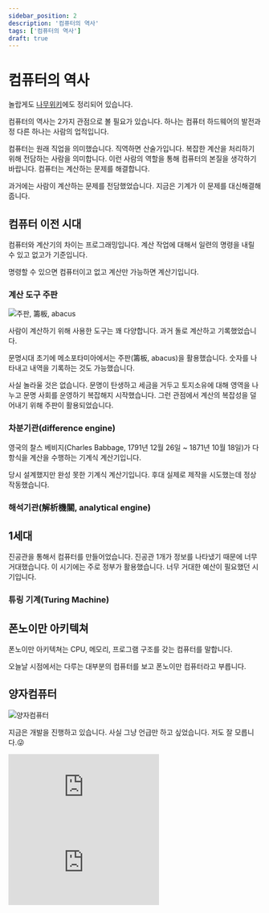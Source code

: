 ```yaml
---
sidebar_position: 2
description: '컴퓨터의 역사'
tags: ['컴퓨터의 역사']
draft: true
---
```


# 컴퓨터의 역사

놀랍게도 [나무위키](https://namu.wiki/w/%EC%BB%B4%ED%93%A8%ED%84%B0/%EC%97%AD%EC%82%AC)에도 정리되어 있습니다.

컴퓨터의 역사는 2가지 관점으로 볼 필요가 있습니다. 하나는 컴퓨터 하드웨어의 발전과정 다른 하나는 사람의 업적입니다.

컴퓨터는 원래 직업을 의미했습니다. 직역하면 산술가입니다. 복잡한 계산을 처리하기 위해 전담하는 사람을 의미합니다. 이런 사람의 역할을 통해 컴퓨터의 본질을 생각하기 바랍니다. 컴퓨터는 계산하는 문제를 해결합니다.

과거에는 사람이 계산하는 문제를 전담했었습니다. 지금은 기계가 이 문제를 대신해결해줍니다.

## 컴퓨터 이전 시대

컴퓨터와 계산기의 차이는 프로그래밍입니다. 계산 작업에 대해서 일련의 명령을 내릴 수 있고 없고가 기준입니다.

명령할 수 있으면 컴퓨터이고 없고 계산만 가능하면 계산기입니다. 

### 계산 도구 주판

![주판, 籌板, abacus](https://user-images.githubusercontent.com/84452145/269178034-45d73153-4ec4-40f1-9a58-46551fd950f5.png)

사람이 계산하기 위해 사용한 도구는 꽤 다양합니다. 과거 돌로 계산하고 기록했었습니다.

문명시대 초기에 메소포타미아에서는 주판(籌板, abacus)을 활용했습니다. 숫자를 나타내고 내역을 기록하는 것도 가능했습니다.

사실 놀라울 것은 없습니다. 문명이 탄생하고 세금을 거두고 토지소유에 대해 영역을 나누고 문명 사회를 운영하기 복잡해지 시작했습니다. 그런 관점에서 계산의 복잡성을 덜어내기 위해 주판이 활용되었습니다.

### 차분기관(difference engine)

영국의 찰스 베비지(Charles Babbage, 1791년 12월 26일 ~ 1871년 10월 18일)가 다항식을 계산을 수행하는 기계식 계산기입니다.

당시 설계했지만 완성 못한 기계식 계산기입니다. 후대 실제로 제작을 시도했는데 정상 작동했습니다.

### 해석기관(解析機關, analytical engine)

## 1세대

진공관을 통해서 컴퓨터를 만들어었습니다. 진공관 1개가 정보를 나타냈기 때문에 너무 거대했습니다. 이 시기에는 주로 정부가 활용했습니다. 너무 거대한 예산이 필요했던 시기입니다.

### 튜링 기계(Turing Machine)

## 폰노이만 아키텍쳐

폰노이만 아키텍쳐는 CPU, 메모리, 프로그램 구조를 갖는 컴퓨터를 말합니다.

오늘날 시점에서는 다루는 대부분의 컴퓨터를 보고 폰노이만 컴퓨터라고 부릅니다.

## 양자컴퓨터

![양자컴퓨터](https://user-images.githubusercontent.com/84452145/269180790-409e7b42-e860-437f-b516-3370787341f9.png)

지금은 개발을 진행하고 있습니다. 사실 그냥 언급만 하고 싶었습니다. 저도 잘 모릅니다.😜

<iframe class="codepen" src="https://www.youtube.com/embed/JhHMJCUmq28" title="Quantum Computers Explained – Limits of Human Technology" frameborder="0" allow="accelerometer; autoplay; clipboard-write; encrypted-media; gyroscope; picture-in-picture; web-share" allowfullscreen></iframe>


<iframe class="codepen" src="https://www.youtube.com/embed/e3fz3dqhN44" title="Quantum Computers, explained with MKBHD" frameborder="0" allow="accelerometer; autoplay; clipboard-write; encrypted-media; gyroscope; picture-in-picture; web-share" allowfullscreen></iframe>


